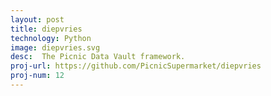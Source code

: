 ```yaml
---
layout: post
title: diepvries
technology: Python
image: diepvries.svg
desc:  The Picnic Data Vault framework.
proj-url: https://github.com/PicnicSupermarket/diepvries
proj-num: 12
---
```

